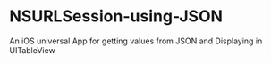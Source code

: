 # NSURLSession-using-JSON
An iOS universal App for getting values from JSON and Displaying in UITableView
